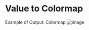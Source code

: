 # Value to Colormap

Example of Output: Colormap 
![image](https://user-images.githubusercontent.com/48917675/85925404-19056d00-b84d-11ea-9fae-274e57046b06.png)

